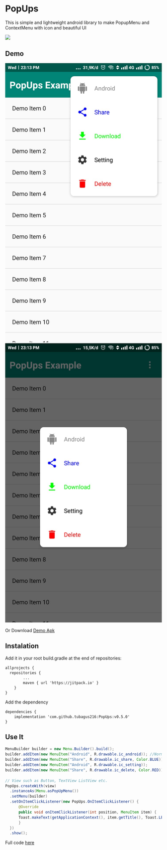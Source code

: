 
# PopUps
This is simple and lightweight android library to make PopupMenu and ContextMenu with icon and beautiful UI 


[![](https://jitpack.io/v/tubagus216/PopUps.svg)](https://jitpack.io/#tubagus216/PopUps)

## Demo

![](https://github.com/tubagus216/PopUps/blob/main/art/WhatsApp%20Image%202022-02-16%20at%2023.35.34.jpeg)
![](https://github.com/tubagus216/PopUps/blob/main/art/WhatsApp%20Image%202022-02-16%20at%2023.35.33.jpeg)

Or Download [Demo Apk](https://github.com/tubagus216/PopUps/blob/main/art/PopupsExample.apk)

## Instalation

Add it in your root build.gradle at the end of repositories:
```
allprojects {
  repositories {
		...
		maven { url 'https://jitpack.io' }
	}
}
```
Add the dependency
```
dependencies {
	implementation 'com.github.tubagus216:PopUps:v0.5.0'
}
```


## Use It
```java
MenuBuilder builder = new Menu.Builder().build(); 
builder.addItem(new MenuItem("Android", R.drawable.ic_android)); //Normal
builder.addItem(new MenuItem("Share", R.drawable.ic_share, Color.BLUE)); //Colored
builder.addItem(new MenuItem("Android", R.drawable.ic_setting));
builder.addItem(new MenuItem("Share", R.drawable.ic_delete, Color.RED));

// View such as Button, TextView ListView etc.
PopUps.createWith(view)
  .instanceAs(Menu.asPopUpMenu()) 
  .setMenu(builder)
  .setOnItemClickListener(new PopUps.OnItemClickListener() {
      @Override
      public void onItemClickListener(int position, MenuItem item) {
	  Toast.makeText(getApplicationContext(), item.getTitle(), Toast.LENGTH_LONG).show();
      }
  })
  .show();
```
Full code [here](https://github.com/tubagus216/PopUps/blob/main/app/src/main/java/dev/tubagusahmad/popups_example/MainActivity.java)

